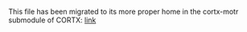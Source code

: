 This file has been migrated to its more proper home in the cortx-motr submodule of CORTX: [link](https://github.com/Seagate/cortx-motr/blob/main/doc/motr-in-prose.md)
